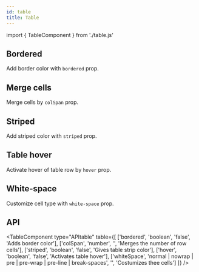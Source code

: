 ```yaml
---
id: table
title: Table
---
```


import { TableComponent } from './table.js'


## Bordered

<p>Add border color with <code>bordered</code> prop.</p>
<TableComponent type="bordered" table={[
    ['1', 'James', 'Smith', '@james'],
    ['2', 'Robert', 'Rodriguez', '@robert'],
    ['3', 'Larry', 'Bird', '@twitter']
]} />

## Merge cells

<p>Merge cells by <code>colSpan</code> prop.</p>
<TableComponent type="merge" mergedCellText="Larry the bird" table={[
    ['1', 'James', 'Smith', '@james'],
    ['2', 'Robert', 'Rodriguez', '@robert']
]} />

## Striped

<p>Add striped color with <code>striped</code> prop.</p>
<TableComponent type="striped" table={[
    ['1', 'James', 'Smith', '@james'],
    ['2', 'Robert', 'Rodriguez', '@robert'],
    ['3', 'Larry', 'Bird', '@larry']
]} />

## Table hover

<p>Activate hover of table row by <code>hover</code> prop.</p>
<TableComponent type="hover" table={[
    ['1', 'James', 'Smith', '@james'],
    ['2', 'Robert', 'Rodriguez', '@robert'],
    ['3', 'Larry', 'Bird', '@larry']
]} />

## White-space

<p>Customize cell type with <code>white-space</code> prop.</p>
<TableComponent type="whiteSpace" mergedCellText="Larry the Bird. Larry Joe Bird (born December 7, 1956) is an American former professional basketball player, coach and executive in the National Basketball Association (NBA). Nicknamed 'the Hick from French Lick' and 'Larry Legend,' Bird is widely regarded as one of the greatest basketball players of all time." table={[
    ['1', 'James', 'Smith', '@james'],
    ['2', 'Robert', 'Rodriguez', '@robert']
]} />

## API

<TableComponent type="APItable" table={[
    ['bordered', 'boolean', 'false', 'Adds border color'],
    ['colSpan', 'number', '', 'Merges the number of row cells'],
    ['striped', 'boolean', 'false', 'Gives table strip color'],
    ['hover', 'boolean', 'false', 'Activates table hover'],
    ['whiteSpace', 'normal | nowrap | pre | pre-wrap | pre-line | break-spaces', '', 'Costumizes thee cells']
]} />